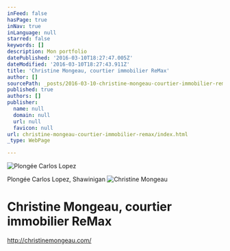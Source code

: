 ```yaml
---
inFeed: false
hasPage: true
inNav: true
inLanguage: null
starred: false
keywords: []
description: Mon portfolio
datePublished: '2016-03-10T18:27:47.005Z'
dateModified: '2016-03-10T18:27:43.911Z'
title: 'Christine Mongeau, courtier immobilier ReMax'
author: []
sourcePath: _posts/2016-03-10-christine-mongeau-courtier-immobilier-remax.md
published: true
authors: []
publisher:
  name: null
  domain: null
  url: null
  favicon: null
url: christine-mongeau-courtier-immobilier-remax/index.html
_type: WebPage

---
```

![Plongée Carlos Lopez](https://the-grid-user-content.s3-us-west-2.amazonaws.com/1e1e1214-803d-40ad-a150-2624de2fd359.jpg)

Plongée Carlos Lopez, Shawinigan
![Christine Mongeau](https://the-grid-user-content.s3-us-west-2.amazonaws.com/823ae8b2-1395-409e-8759-fef44d47a945.jpg)

# Christine Mongeau, courtier immobilier ReMax

http://christinemongeau.com/